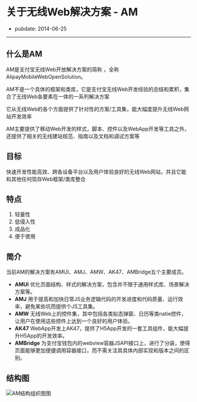 # 关于无线Web解决方案 - AM

- pubdate: 2014-06-25

---
## 什么是AM
AM是支付宝无线Web开放解决方案的简称 ，全称AlipayMobileWebOpenSolution。

AM不是一个具体的框架和类库，它是支付宝无线Web开发经验的总结和累积，集合了无线Web各要素在一体的一系列解决方案

它从无线Web的各个方面提供了针对性的方案/工具集，能大幅度提升无线Web网站开发效率

AM主要提供了移动Web开发的样式，脚本、控件以及WebApp开发等工具之外，还提供了相关的无线建站规范、指南以及文档和调试方案等

## 目标
快速开发性能高效、跨各设备平台以及用户体验良好的无线Web网站，并且它能和其他任何现存Web框架/类库整合

## 特点
1.  轻量性
2.  低侵入性
3.  成品化
4.  便于使用

## 简介
当前AM的解决方案有AMUI、AMJ、AMW、AK47、AMBridge五个主要成员。

* __AMUI__ 优化页面结构、样式的解决方案，包含并不限于通用样式库、场景解决方案等。
* __AMJ__ 用于提高和加快日常JS业务逻辑代码的开发进度和代码质量、运行效率，避免某些坑而提供个JS工具集。
* __AMW__ 无线Web上的控件集，其中包括各类拟态弹窗、日历等类natie控件，让用户在使用这些控件上达到一个良好的用户体验。
* __AK47__ WebApp开发上AK47，提供了H5App开发的一套工具组件，能大幅提升H5App的开发效率。
* __AMBridge__ 为支付宝钱包内的webview容器JSAPI接口上，进行了分装，使得页面能够更加便捷调用容器接口，而不需关注其具体内部实现和版本之间的区别。

## 结构图
![AM结构组织图图](https://i.alipayobjects.com/i/localhost/jpg/201407/2y0OYu374R.jpg)